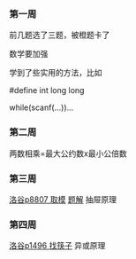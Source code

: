 ### 第一周
前几题选了三题，被橙题卡了


数学要加强

学到了些实用的方法，比如

#define int long long

while(scanf(...))...


### 第二周
两数相乘=最大公约数x最小公倍数

### 第三周
[洛谷p8807 取模](https://www.luogu.com.cn/problem/P8807)    [题解](https://www.luogu.com.cn/article/l692ya4j)
抽屉原理

### 第四周
[洛谷p1496 找筷子](https://www.luogu.com.cn/problem/P1469) 异或原理

